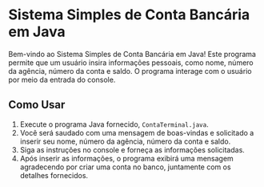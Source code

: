# Sistema Simples de Conta Bancária em Java

Bem-vindo ao Sistema Simples de Conta Bancária em Java! Este programa permite que um usuário insira informações pessoais, como nome, número da agência, número da conta e saldo. O programa interage com o usuário por meio da entrada do console.

## Como Usar

1. Execute o programa Java fornecido, `ContaTerminal.java`.
2. Você será saudado com uma mensagem de boas-vindas e solicitado a inserir seu nome, número da agência, número da conta e saldo.
3. Siga as instruções no console e forneça as informações solicitadas.
4. Após inserir as informações, o programa exibirá uma mensagem agradecendo por criar uma conta no banco, juntamente com os detalhes fornecidos.
